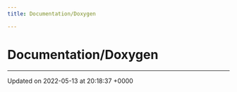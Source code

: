 ```yaml
---
title: Documentation/Doxygen

---
```


# Documentation/Doxygen








-------------------------------

Updated on 2022-05-13 at 20:18:37 +0000
